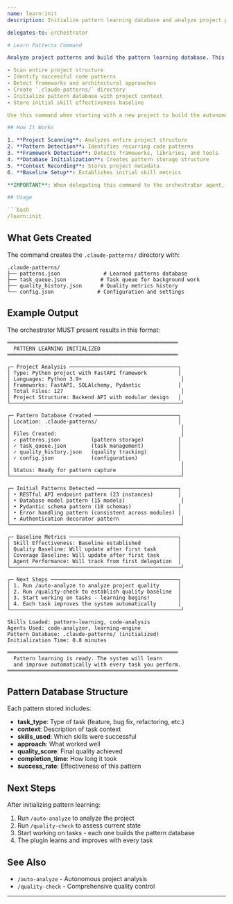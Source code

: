 ```yaml
---
name: learn:init
description: Initialize pattern learning database and analyze project patterns

delegates-to: orchestrator

# Learn Patterns Command

Analyze project patterns and build the pattern learning database. This will:

- Scan entire project structure
- Identify successful code patterns
- Detect frameworks and architectural approaches
- Create `.claude-patterns/` directory
- Initialize pattern database with project context
- Store initial skill effectiveness baseline

Use this command when starting with a new project to build the autonomous learning foundation.

## How It Works

1. **Project Scanning**: Analyzes entire project structure
2. **Pattern Detection**: Identifies recurring code patterns
3. **Framework Detection**: Detects frameworks, libraries, and tools
4. **Database Initialization**: Creates pattern storage structure
5. **Context Recording**: Stores project metadata
6. **Baseline Setup**: Establishes initial skill metrics

**IMPORTANT**: When delegating this command to the orchestrator agent, the agent MUST present initialization results showing what was detected, created, and the next steps. Silent completion is not acceptable.

## Usage

```bash
/learn:init
```

## What Gets Created

The command creates the `.claude-patterns/` directory with:

```
.claude-patterns/
├── patterns.json              # Learned patterns database
├── task_queue.json           # Task queue for background work
├── quality_history.json      # Quality metrics history
└── config.json              # Configuration and settings
```

## Example Output

The orchestrator MUST present results in this format:

```
═══════════════════════════════════════════════════════
  PATTERN LEARNING INITIALIZED
═══════════════════════════════════════════════════════

┌─ Project Analysis ───────────────────────────────────┐
│ Type: Python project with FastAPI framework          │
│ Languages: Python 3.9+                                │
│ Frameworks: FastAPI, SQLAlchemy, Pydantic            │
│ Total Files: 127                                      │
│ Project Structure: Backend API with modular design   │
└───────────────────────────────────────────────────────┘

┌─ Pattern Database Created ───────────────────────────┐
│ Location: .claude-patterns/                          │
│                                                       │
│ Files Created:                                        │
│ ✓ patterns.json          (pattern storage)           │
│ ✓ task_queue.json        (task management)           │
│ ✓ quality_history.json   (quality tracking)          │
│ ✓ config.json            (configuration)             │
│                                                       │
│ Status: Ready for pattern capture                     │
└───────────────────────────────────────────────────────┘

┌─ Initial Patterns Detected ──────────────────────────┐
│ • RESTful API endpoint pattern (23 instances)        │
│ • Database model pattern (15 models)                  │
│ • Pydantic schema pattern (18 schemas)               │
│ • Error handling pattern (consistent across modules) │
│ • Authentication decorator pattern                    │
└───────────────────────────────────────────────────────┘

┌─ Baseline Metrics ───────────────────────────────────┐
│ Skill Effectiveness: Baseline established            │
│ Quality Baseline: Will update after first task       │
│ Coverage Baseline: Will update after first task      │
│ Agent Performance: Will track from first delegation  │
└───────────────────────────────────────────────────────┘

┌─ Next Steps ─────────────────────────────────────────┐
│ 1. Run /auto-analyze to analyze project quality      │
│ 2. Run /quality-check to establish quality baseline  │
│ 3. Start working on tasks - learning begins!         │
│ 4. Each task improves the system automatically       │
└───────────────────────────────────────────────────────┘

Skills Loaded: pattern-learning, code-analysis
Agents Used: code-analyzer, learning-engine
Pattern Database: .claude-patterns/ (initialized)
Initialization Time: 0.8 minutes

═══════════════════════════════════════════════════════
  Pattern learning is ready. The system will learn
  and improve automatically with every task you perform.
═══════════════════════════════════════════════════════
```

## Pattern Database Structure

Each pattern stored includes:

- **task_type**: Type of task (feature, bug fix, refactoring, etc.)
- **context**: Description of task context
- **skills_used**: Which skills were successful
- **approach**: What worked well
- **quality_score**: Final quality achieved
- **completion_time**: How long it took
- **success_rate**: Effectiveness of this pattern

## Next Steps

After initializing pattern learning:

1. Run `/auto-analyze` to analyze the project
2. Run `/quality-check` to assess current state
3. Start working on tasks - each one builds the pattern database
4. The plugin learns and improves with every task

## See Also

- `/auto-analyze` - Autonomous project analysis
- `/quality-check` - Comprehensive quality control
---
```

